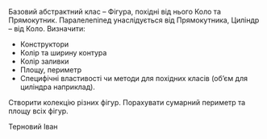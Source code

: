 Базовий абстрактний клас – Фігура, похідні від нього Коло та Прямокутник. Паралелепіпед
унаслідується від Прямокутника, Циліндр – від Коло. Визначити:

- Конструктори
- Колір та ширину контура
- Колір заливки
- Площу, периметр
- Специфічні властивості чи методи для похідних класів (об’єм для циліндра наприклад).

Створити колекцію різних фігур. Порахувати сумарний периметр та площу всіх фігур.

Терновий Іван

